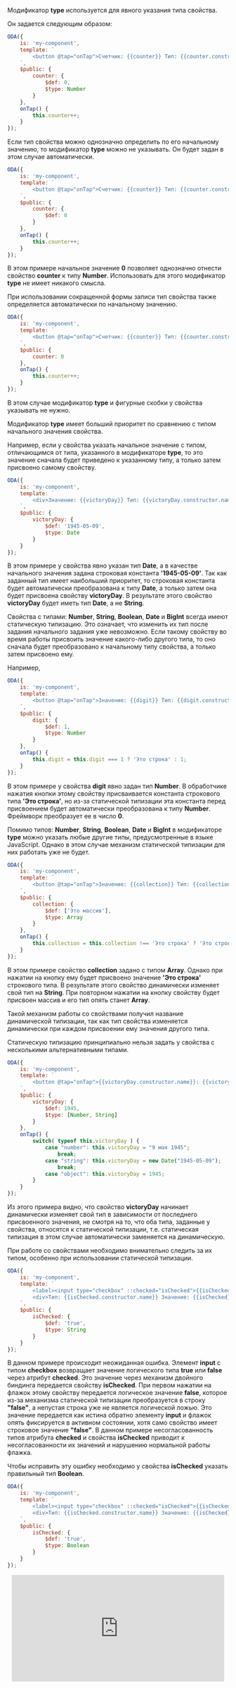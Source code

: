 ﻿Модификатор **type** используется для явного указания типа свойства.

Он задается следующим образом:

```javascript _run_edit_[my-component.js]
ODA({
    is: 'my-component',
    template: `
        <button @tap="onTap">Счетчик: {{counter}} Тип: {{counter.constructor.name}}</button>
    `,
    $public: {
        counter: {
            $def: 0,
            $type: Number
        }
    },
    onTap() {
        this.counter++;
    }
});
```

Если тип свойства можно однозначно определить по его начальному значению, то модификатор **type** можно не указывать. Он будет задан в этом случае автоматически.

```javascript _run_edit_[my-component.js]
ODA({
    is: 'my-component',
    template: `
        <button @tap="onTap">Счетчик: {{counter}} Тип: {{counter.constructor.name}}</button>
    `,
    $public: {
        counter: {
            $def: 0
        }
    },
    onTap() {
        this.counter++;
    }
});
```

В этом примере начальное значение **0** позволяет однозначно отнести свойство **counter** к типу **Number**. Использовать для этого модификатор **type** не имеет никакого смысла.

При использовании сокращенной формы записи тип свойства также определяется автоматически по начальному значению.

```javascript _run_edit_[my-component.js]
ODA({
    is: 'my-component',
    template: `
        <button @tap="onTap">Счетчик: {{counter}} Тип: {{counter.constructor.name}}</button>
    `,
    $public: {
        counter: 0
    },
    onTap() {
        this.counter++;
    }
});
```

В этом случае модификатор **type** и фигурные скобки у свойства указывать не нужно.

Модификатор **type** имеет больший приоритет по сравнению с типом начального значения свойства.

Например, если у свойства указать начальное значение с типом, отличающимся от типа, указанного в модификаторе **type**, то это значение сначала будет приведено к указанному типу, а только затем присвоено самому свойству.

```javascript _run_edit_[my-component.js]
ODA({
    is: 'my-component',
    template: `
        <div>Значение: {{victoryDay}} Тип: {{victoryDay.constructor.name}}</div>
    `,
    $public: {
        victoryDay: {
            $def: '1945-05-09',
            $type: Date
        }
    }
});
```

В этом примере у свойства явно указан тип **Date**, а в качестве начального значения задана строковая константа **'1945-05-09'**. Так как заданный тип имеет наибольший приоритет, то строковая константа будет автоматически преобразована к типу **Date**, а только затем она будет присвоена свойству **victoryDay**. В результате этого свойство **victoryDay** будет иметь тип **Date**, а не **String**.

Свойства с типами: **Number**, **String**, **Boolean**, **Date** и **BigInt** всегда имеют статическую типизацию. Это означает, что изменить их тип после задания начального задания уже невозможно. Если такому свойству во время работы присвоить значение какого-либо другого типа, то оно сначала будет преобразовано к начальному типу свойства, а только затем присвоено ему.

Например,

```javascript _run_edit_[my-component.js]
ODA({
    is: 'my-component',
    template: `
        <button @tap="onTap">Значение: {{digit}} Тип: {{digit.constructor.name}}</button>
    `,
    $public: {
        digit: {
            $def: 1,
            $type: Number
        }
    },
    onTap() {
        this.digit = this.digit === 1 ? 'Это строка' : 1;
    }
});
```

В этом примере у свойства **digit** явно задан тип **Number**. В обработчике нажатия кнопки этому свойству присваивается константа строкового типа **'Это строка'**, но из-за статической типизации эта константа перед присвоением будет автоматически преобразована к типу **Number**. Фреймворк преобразует ее в число **0**.

Помимо типов: **Number**, **String**, **Boolean**, **Date** и **BigInt** в модификаторе **type** можно указать любые другие типы, предусмотренные в языке JavaScript. Однако в этом случае механизм статической типизации для них работать уже не будет.

```javascript _run_edit_[my-component.js]
ODA({
    is: 'my-component',
    template: `
        <button @tap="onTap">Значение: {{collection}} Тип: {{collection.constructor.name}}</button>
    `,
    $public: {
        collection: {
            $def: ['Это массив'],
            $type: Array
        }
    },
    onTap() {
        this.collection = this.collection !== 'Это строка' ? 'Это строка' : ['Это массив'];
    }
});
```

В этом примере свойство **collection** задано с типом **Array**. Однако при нажатии на кнопку ему будет присвоено значение **'Это строка'** строкового типа. В результате этого свойство динамически изменяет свой тип на **String**. При повторном нажатии на кнопку свойству будет присвоен массив и его тип опять станет **Array**.

Такой механизм работы со свойствами получил название динамической типизации, так как тип свойства изменяется динамически при каждом присвоении ему значения другого типа.

Статическую типизацию принципиально нельзя задать у свойства с несколькими альтернативными типами.

```javascript _run_edit_[my-component.js]
ODA({
    is: 'my-component',
    template: `
        <button @tap="onTap">{{victoryDay.constructor.name}}: {{victoryDay}}</button>
    `,
    $public: {
        victoryDay: {
            $def: 1945,
            $type: [Number, String]
        }
    },
    onTap() {
        switch( typeof this.victoryDay ) {
            case "number": this.victoryDay = "9 мая 1945";
                break;
            case "string": this.victoryDay = new Date("1945-05-09");
                break;
            case "object": this.victoryDay = 1945;
        }
    }
});
```

Из этого примера видно, что свойство **victoryDay** начинает динамически изменяет свой тип в зависимости от последнего присвоенного значения, не смотря на то, что оба типа, заданные у свойства, относятся к статической типизации, т.е. статическая типизация в этом случае автоматически заменяется на динамическую.

При работе со свойствами необходимо внимательно следить за их типом, особенно при использовании статической типизации.

```javascript _error_run_edit_[my-component.js]_h=40_
ODA({
    is: 'my-component',
    template: `
        <label><input type="checkbox" ::checked="isChecked">{{isChecked==='true' ? "Я отмечен" : "Я не отмечен"}}</label>
        <div>Тип: {{isChecked.constructor.name}} Значение: {{isChecked}}</div>
    `,
    $public: {
        isChecked: {
            $def: 'true',
            $type: String
        }
    }
});
```

В данном примере происходит неожиданная ошибка. Элемент **input** с типом **checkbox** возвращает значение логического типа **true** или **false** через атрибут **checked**. Это значение через механизм двойного биндинга передается свойству **isChecked**. При первом нажатии на флажок этому свойству передается логическое значение **false**, которое из-за механизма статической типизации преобразуется в строку **"false"**, а непустая строка уже не является логической ложью. Это значение передается как истина обратно элементу **input** и флажок опять фиксируется в активном состоянии, хотя само свойство имеет строковое значение **"false"**. В данном примере несогласованность типов атрибута **checked** и свойства **isChecked** приводит к несогласованности их значений и нарушению нормальной работы флажка.

Чтобы исправить эту ошибку необходимо у свойства **isChecked** указать правильный тип **Boolean**.

```javascript _run_edit_[my-component.js]_h=40_
ODA({
    is: 'my-component',
    template: `
        <label><input type="checkbox" ::checked="isChecked">{{isChecked ? "Я отмечен" : "Я не отмечен"}}</label>
        <div>Тип: {{isChecked.constructor.name}} Значение: {{isChecked}}</div>
    `,
    $public: {
        isChecked: {
            $def: 'true',
            $type: Boolean
        }
    }
});
```

<div style="position:relative;padding-bottom:48%; margin:10px">
    <iframe src="https://www.youtube.com/embed/yHueM94LlbA?start=0" frameborder="0" allow="accelerometer; autoplay; encrypted-media; gyroscope; picture-in-picture" allowfullscreen
    	style="position:absolute;width:100%;height:100%;"></iframe>
</div>

